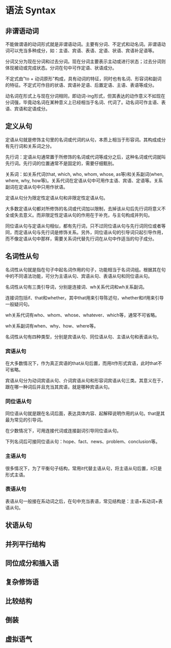 # 语法 Syntax

## 非谓语动词

不能做谓语的动词形式就是非谓语动词。主要有分词、不定式和动名词。非谓语动词可以充当多种成分，如：主语、宾语、表语、定语、状语、宾语补足语等。

分词又分为现在分词和过去分词。现在分词主要表示主动或进行状态；过去分词则体现被动或完成状态。分词在句中可作定语、状语成分。

不定式由"to + 动词原形"构成，具有动词的特征，同时也有名词、形容词和副词的特征。不定式可作目的状语、宾语补足语、后置定语、主语、表语等成分。

动名词在形式上与现在分词相同，即动词-ing形式，但其表达的动作意义不如现在分词强，毕竟动名词在某种意义上已经相当于名词、代词了。动名词可作主语、表语、宾语和定语成分。

## 定义从句

定语从句就是修饰主句里的名词或代词的从句，本质上相当于形容词。其构成成分有先行词和关系词之分。

先行词：定语从句通常置于所修饰的名词或代词等成分之后，这种名词或代词就叫先行词。先行词的位置通常不是固定的，需要仔细甄别。

关系词：如关系代词(that, which, who, whom, whose, as等)和关系副词(when, where, why, how等)。关系代词在定语从句中可用作主语、宾语、定语等。关系副词在定语从句中只用作状语。
    
定语从句分为限定性定语从句和非限定性定语从句。

大多数定语从句都对所修饰的名词或代词加以限制，去掉该从句后先行词将意义不全或失去意义。而非限定性定语从句的作用在于补充，与主句构成并列句。

同位语从句与定语从句相似，都有先行词，只不过同位语从句与先行词同位或者等同，而定语从句与先行词是修饰关系。另外，同位语从句的引导词只起引导作用，而不像定语从句中那样，需要关系词代替先行词在从句中作适当的句子成分。

## 名词性从句

名词性从句就是指在句子中起名词作用的句子，功能相当于名词词组。根据其在句中的不同语法功能，可分为主语从句、宾语从句、表语从句和同位语从句。

名词性从句有三类引导词，分别是连接词、wh关系代词和wh关系副词。

连接词包括if、that和whether。其中that用来引导陈述句，whether和if用来引导一般疑问句。

wh关系代词有who、whom、whose、whatever、which等，通常不可省略。

wh关系副词有when、why、how、where等。

名词性从句有四种类型，分别是宾语从句、同位语从句、主语从句和表语从句。

### 宾语从句

在大多数情况下，作为真正宾语的that从句后置，而用it作形式宾语，此时that不可省略。

宾语从句分为动词宾语从句、介词宾语从句和形容词宾语从句三类。其意义在于，跟在哪一种词后并且充当其宾语，就是哪种宾语从句。

### 同位语从句

同位语从句就是跟在名词后面，表达具体内容、起解释说明作用的从句。that是其最为常见的引导词。

在少数情况下，可用连接代词或连接副词引导同位语从句。

下列名词后可接同位语从句：hope、fact、news、problem、conclusion等。

### 主语从句

很多情况下，为了平衡句子结构，常用it代替主语从句，将主语从句后置，it只是形式主语。

### 表语从句

表语从句一般接在系动词之后，在句中充当表语，常见结构是：主语+系动词+表语从句。

## 状语从句

## 并列平行结构

## 同位成分和插入语

## 复杂修饰语

## 比较结构

## 倒装

## 虚拟语气


